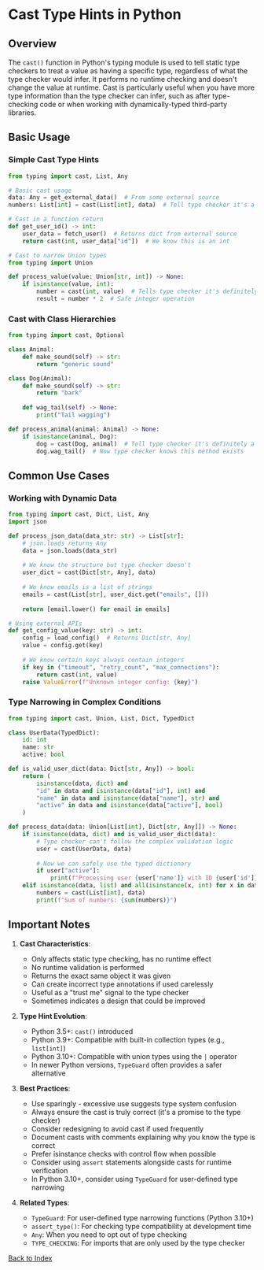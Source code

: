# Cast Type Hints in Python

## Overview
The `cast()` function in Python's typing module is used to tell static type checkers to treat a value as having a specific type, regardless of what the type checker would infer. It performs no runtime checking and doesn't change the value at runtime. Cast is particularly useful when you have more type information than the type checker can infer, such as after type-checking code or when working with dynamically-typed third-party libraries.

## Basic Usage

### Simple Cast Type Hints
```python
from typing import cast, List, Any

# Basic cast usage
data: Any = get_external_data()  # From some external source
numbers: List[int] = cast(List[int], data)  # Tell type checker it's a list of integers

# Cast in a function return
def get_user_id() -> int:
    user_data = fetch_user()  # Returns dict from external source
    return cast(int, user_data["id"])  # We know this is an int

# Cast to narrow Union types
from typing import Union

def process_value(value: Union[str, int]) -> None:
    if isinstance(value, int):
        number = cast(int, value)  # Tells type checker it's definitely an int
        result = number * 2  # Safe integer operation
```

### Cast with Class Hierarchies
```python
from typing import cast, Optional

class Animal:
    def make_sound(self) -> str:
        return "generic sound"

class Dog(Animal):
    def make_sound(self) -> str:
        return "bark"
    
    def wag_tail(self) -> None:
        print("Tail wagging")

def process_animal(animal: Animal) -> None:
    if isinstance(animal, Dog):
        dog = cast(Dog, animal)  # Tell type checker it's definitely a Dog
        dog.wag_tail()  # Now type checker knows this method exists
```

## Common Use Cases

### Working with Dynamic Data
```python
from typing import cast, Dict, List, Any
import json

def process_json_data(data_str: str) -> List[str]:
    # json.loads returns Any
    data = json.loads(data_str)
    
    # We know the structure but type checker doesn't
    user_dict = cast(Dict[str, Any], data)
    
    # We know emails is a list of strings
    emails = cast(List[str], user_dict.get("emails", []))
    
    return [email.lower() for email in emails]

# Using external APIs
def get_config_value(key: str) -> int:
    config = load_config()  # Returns Dict[str, Any]
    value = config.get(key)
    
    # We know certain keys always contain integers
    if key in ("timeout", "retry_count", "max_connections"):
        return cast(int, value)
    raise ValueError(f"Unknown integer config: {key}")
```

### Type Narrowing in Complex Conditions
```python
from typing import cast, Union, List, Dict, TypedDict

class UserData(TypedDict):
    id: int
    name: str
    active: bool

def is_valid_user_dict(data: Dict[str, Any]) -> bool:
    return (
        isinstance(data, dict) and
        "id" in data and isinstance(data["id"], int) and
        "name" in data and isinstance(data["name"], str) and
        "active" in data and isinstance(data["active"], bool)
    )

def process_data(data: Union[List[int], Dict[str, Any]]) -> None:
    if isinstance(data, dict) and is_valid_user_dict(data):
        # Type checker can't follow the complex validation logic
        user = cast(UserData, data)
        
        # Now we can safely use the typed dictionary
        if user["active"]:
            print(f"Processing user {user['name']} with ID {user['id']}")
    elif isinstance(data, list) and all(isinstance(x, int) for x in data):
        numbers = cast(List[int], data)
        print(f"Sum of numbers: {sum(numbers)}")
```

## Important Notes

1. **Cast Characteristics**:
   - Only affects static type checking, has no runtime effect
   - No runtime validation is performed
   - Returns the exact same object it was given
   - Can create incorrect type annotations if used carelessly
   - Useful as a "trust me" signal to the type checker
   - Sometimes indicates a design that could be improved

2. **Type Hint Evolution**:
   - Python 3.5+: `cast()` introduced
   - Python 3.9+: Compatible with built-in collection types (e.g., `list[int]`)
   - Python 3.10+: Compatible with union types using the `|` operator
   - In newer Python versions, `TypeGuard` often provides a safer alternative

3. **Best Practices**:
   - Use sparingly - excessive use suggests type system confusion
   - Always ensure the cast is truly correct (it's a promise to the type checker)
   - Consider redesigning to avoid cast if used frequently
   - Document casts with comments explaining why you know the type is correct
   - Prefer isinstance checks with control flow when possible
   - Consider using `assert` statements alongside casts for runtime verification
   - In Python 3.10+, consider using `TypeGuard` for user-defined type narrowing

4. **Related Types**:
   - `TypeGuard`: For user-defined type narrowing functions (Python 3.10+)
   - `assert_type()`: For checking type compatibility at development time
   - `Any`: When you need to opt out of type checking
   - `TYPE_CHECKING`: For imports that are only used by the type checker


[Back to Index](../../README.md)

